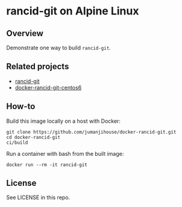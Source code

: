 rancid-git on Alpine Linux
==========================

Overview
--------

Demonstrate one way to build `rancid-git`.


Related projects
----------------

* [rancid-git](https://github.com/dotwaffle/rancid-git)
* [docker-rancid-git-centos6](https://github.com/jumanjihouse/docker-rancid-git-centos6)


How-to
------

Build this image locally on a host with Docker:

    git clone https://github.com/jumanjihouse/docker-rancid-git.git
    cd docker-rancid-git
    ci/build

Run a container with bash from the built image:

    docker run --rm -it rancid-git


License
-------

See LICENSE in this repo.
